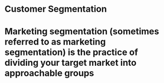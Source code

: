 # Customer Segmentation 
<!-- <p>Customer segmentation according to the revenue|spend they made within the network</p> -->
<!-- <i>We have two different segmentation prespectives (Behavioral and Marketing)</i> -->
# Marketing segmentation (sometimes referred to as marketing segmentation) is the practice of dividing your target market into approachable groups